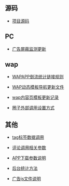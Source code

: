  源码
 ---

 * [项目源码](项目源码.md)

PC
---
* [广告屏蔽监测更新](PC/广告屏蔽监测更新.md)

wap
---

* [WAPAPP倒流统计链接规则](WAP/WAPAPP倒流统计链接规则.md)

* [WAP动态模板导航更新文件](WAP/WAP动态模板导航更新文件.md)

* [wap内容页模板更新记录](WAP/wap内容页模板更新记录.md)  

* [圈子外部调用设置方式](WAP/圈子外部调用设置方式.md)

其他
---

* [tag标签数据调用](other/tag标签数据调用.md)

* [评论调用相关参数](other/评论调用相关参数.md)

* [APP下载参数说明](other/APP下载参数说明.md)

* [后台统计方法](other/后台统计方法.md)

* [广告js文件说明](other/广告js文件说明.md)